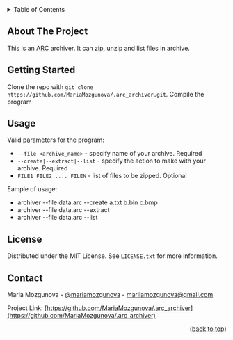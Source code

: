 <div id="top"></div>

<!-- TABLE OF CONTENTS -->
<details>
  <summary>Table of Contents</summary>
  <ol>
    <li>
      <a href="#about-the-project">About The Project</a>
    </li>
    <li>
      <a href="#getting-started">Getting Started</a>
    </li>
    <li><a href="#usage">Usage</a></li>
    <li><a href="#license">License</a></li>
    <li><a href="#contact">Contact</a></li>
  </ol>
</details>



<!-- ABOUT THE PROJECT -->
## About The Project

This is an [ARC](https://en.wikipedia.org/wiki/ARC_(file_format)) archiver. It can zip, unzip and list files in archive.



<!-- GETTING STARTED -->
## Getting Started

Clone the repo with `git clone https://github.com/MariaMozgunova/.arc_archiver.git`. Compile the program



<!-- USAGE EXAMPLES -->
## Usage

Valid parameters for the program:
* `--file <archive_name>` - specify name of your archive. Required
* `--create|--extract|--list` - specify the action to make with your archive. Required
* `FILE1 FILE2 .... FILEN` - list of files to be zipped. Optional

Eample of usage: 
* archiver --file  data.arc --create a.txt b.bin c.bmp
* archiver --file  data.arc --extract
* archiver --file  data.arc --list



<!-- LICENSE -->
## License

Distributed under the MIT License. See `LICENSE.txt` for more information.



<!-- CONTACT -->
## Contact

Maria Mozgunova - [@mariamozgunova](https://t.me/mariamozgunova) - mariiamozgunova@gmail.com

Project Link: [https://github.com/MariaMozgunova/.arc_archiver](https://github.com/MariaMozgunova/.arc_archiver)

<p align="right">(<a href="#top">back to top</a>)</p>


